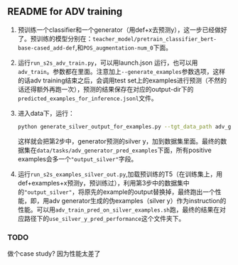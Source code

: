 ## README for ADV training

1. 预训练一个classifier和一个generator（用def+x去预测y），这一步已经做好了。预训练的模型分别在：``teacher_model/pretrain_classifier_bert-base-cased_add-def``,和``POS_augmentation-num_0``下面。

2. 运行``run_s2s_adv_train.py``，可以用launch.json 运行，也可以用``adv_train``。参数都在里面。注意加上``--generate_examples``参数选项，这样的话adv training结束之后，会调用test set上的examples进行预测（不然的话还得额外再跑一次），预测的结果保存在对应的output-dir下的``predicted_examples_for_inference.jsonl``文件。

3. 进入data下，运行：

   ```bash
   python generate_silver_output_for_examples.py --tgt_data_path adv_generator_pred_examples --pred_path /home/tuq59834/code/project/Tk-ins/Tk-Instruct/output_adv/test --only_test
   ```

   这样就会把第2步中，generator预测的silver y，加到数据集里面。最终的数据集在``data/tasks/adv_generator_pred_examples``下面，所有positive examples会多一个``"output_silver"``字段。

4. 运行``run_s2s_examples_silver_out.py``,加载预训练的T5（在训练集上，用def+examples+x预测y，预训练过），利用第3步中的数据集中的``"output_silver"``，将原先的example的output替换掉，最终跑出一个性能，即，用adv generator生成的伪examples（silver y）作为instruction的性能。可以用``adv_train_pred_on_silver_examples.sh``跑，最终的结果在对应路径下的``use_silver_y_pred_performance``这个文件夹下。


### TODO

做个case study?
因为性能太差了